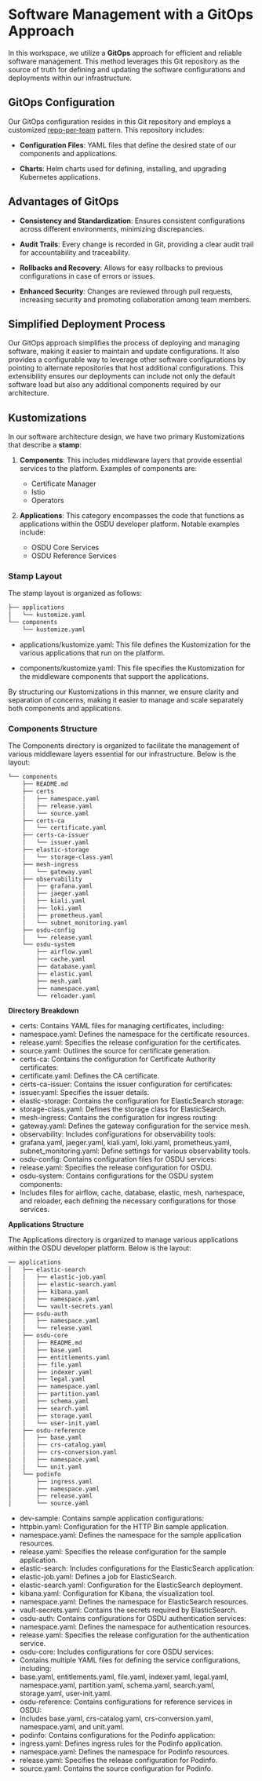 # Software Management with a GitOps Approach

In this workspace, we utilize a **GitOps** approach for efficient and reliable software management. This method leverages this Git repository as the source of truth for defining and updating the software configurations and deployments within our infrastructure.

## GitOps Configuration

Our GitOps configuration resides in this Git repository and employs a customized [repo-per-team](https://fluxcd.io/flux/guides/repository-structure/#repo-per-team) pattern. This repository includes:

- **Configuration Files**: YAML files that define the desired state of our components and applications.
  
- **Charts**: Helm charts used for defining, installing, and upgrading Kubernetes applications.

## Advantages of GitOps

- **Consistency and Standardization**: Ensures consistent configurations across different environments, minimizing discrepancies.
  
- **Audit Trails**: Every change is recorded in Git, providing a clear audit trail for accountability and traceability.
  
- **Rollbacks and Recovery**: Allows for easy rollbacks to previous configurations in case of errors or issues.
  
- **Enhanced Security**: Changes are reviewed through pull requests, increasing security and promoting collaboration among team members.

## Simplified Deployment Process

Our GitOps approach simplifies the process of deploying and managing software, making it easier to maintain and update configurations. It also provides a configurable way to leverage other software configurations by pointing to alternate repositories that host additional configurations. This extensibility ensures our deployments can include not only the default software load but also any additional components required by our architecture.

## Kustomizations

In our software architecture design, we have two primary Kustomizations that describe a **stamp**:

1. **Components**: This includes middleware layers that provide essential services to the platform. Examples of components are:
   - Certificate Manager
   - Istio
   - Operators

2. **Applications**: This category encompasses the code that functions as applications within the OSDU developer platform. Notable examples include:
   - OSDU Core Services
   - OSDU Reference Services

### Stamp Layout

The stamp layout is organized as follows:

```bash
├── applications
│   └── kustomize.yaml
└── components
    └── kustomize.yaml
```

- applications/kustomize.yaml: This file defines the Kustomization for the various applications that run on the platform.

- components/kustomize.yaml: This file specifies the Kustomization for the middleware components that support the applications.

By structuring our Kustomizations in this manner, we ensure clarity and separation of concerns, making it easier to manage and scale separately both components and applications.

### Components Structure

The Components directory is organized to facilitate the management of various middleware layers essential for our infrastructure. Below is the layout:

```bash
└── components
    ├── README.md
    ├── certs
    │   ├── namespace.yaml
    │   ├── release.yaml
    │   └── source.yaml
    ├── certs-ca
    │   └── certificate.yaml
    ├── certs-ca-issuer
    │   └── issuer.yaml
    ├── elastic-storage
    │   └── storage-class.yaml
    ├── mesh-ingress
    │   └── gateway.yaml
    ├── observability
    │   ├── grafana.yaml
    │   ├── jaeger.yaml
    │   ├── kiali.yaml
    │   ├── loki.yaml
    │   ├── prometheus.yaml
    │   └── subnet_monitoring.yaml
    ├── osdu-config
    │   └── release.yaml
    └── osdu-system
        ├── airflow.yaml
        ├── cache.yaml
        ├── database.yaml
        ├── elastic.yaml
        ├── mesh.yaml
        ├── namespace.yaml
        └── reloader.yaml
```

__Directory Breakdown__

- certs: Contains YAML files for managing certificates, including:
- namespace.yaml: Defines the namespace for the certificate resources.
- release.yaml: Specifies the release configuration for the certificates.
- source.yaml: Outlines the source for certificate generation.
- certs-ca: Contains the configuration for Certificate Authority certificates:
- certificate.yaml: Defines the CA certificate.
- certs-ca-issuer: Contains the issuer configuration for certificates:
- issuer.yaml: Specifies the issuer details.
- elastic-storage: Contains the configuration for ElasticSearch storage:
- storage-class.yaml: Defines the storage class for ElasticSearch.
- mesh-ingress: Contains the configuration for ingress routing:
- gateway.yaml: Defines the gateway configuration for the service mesh.
- observability: Includes configurations for observability tools:
- grafana.yaml, jaeger.yaml, kiali.yaml, loki.yaml, prometheus.yaml, subnet_monitoring.yaml: Define settings for various observability tools.
- osdu-config: Contains configuration files for OSDU services:
- release.yaml: Specifies the release configuration for OSDU.
- osdu-system: Contains configurations for the OSDU system components:
- Includes files for airflow, cache, database, elastic, mesh, namespace, and reloader, each defining the necessary configurations for those services.

__Applications Structure__

The Applications directory is organized to manage various applications within the OSDU developer platform. Below is the layout:

```bash
── applications
│   ├── elastic-search
│   │   ├── elastic-job.yaml
│   │   ├── elastic-search.yaml
│   │   ├── kibana.yaml
│   │   ├── namespace.yaml
│   │   └── vault-secrets.yaml
│   ├── osdu-auth
│   │   ├── namespace.yaml
│   │   └── release.yaml
│   ├── osdu-core
│   │   ├── README.md
│   │   ├── base.yaml
│   │   ├── entitlements.yaml
│   │   ├── file.yaml
│   │   ├── indexer.yaml
│   │   ├── legal.yaml
│   │   ├── namespace.yaml
│   │   ├── partition.yaml
│   │   ├── schema.yaml
│   │   ├── search.yaml
│   │   ├── storage.yaml
│   │   └── user-init.yaml
│   ├── osdu-reference
│   │   ├── base.yaml
│   │   ├── crs-catalog.yaml
│   │   ├── crs-conversion.yaml
│   │   ├── namespace.yaml
│   │   └── unit.yaml
│   └── podinfo
│       ├── ingress.yaml
│       ├── namespace.yaml
│       ├── release.yaml
│       └── source.yaml
```

- dev-sample: Contains sample application configurations:
- httpbin.yaml: Configuration for the HTTP Bin sample application.
- namespace.yaml: Defines the namespace for the sample application resources.
- release.yaml: Specifies the release configuration for the sample application.
- elastic-search: Includes configurations for the ElasticSearch application:
- elastic-job.yaml: Defines a job for ElasticSearch.
- elastic-search.yaml: Configuration for the ElasticSearch deployment.
- kibana.yaml: Configuration for Kibana, the visualization tool.
- namespace.yaml: Defines the namespace for ElasticSearch resources.
- vault-secrets.yaml: Contains the secrets required by ElasticSearch.
- osdu-auth: Contains configurations for OSDU authentication services:
- namespace.yaml: Defines the namespace for authentication resources.
- release.yaml: Specifies the release configuration for the authentication service.
- osdu-core: Includes configurations for core OSDU services:
- Contains multiple YAML files for defining the service configurations, including:
- base.yaml, entitlements.yaml, file.yaml, indexer.yaml, legal.yaml, namespace.yaml, partition.yaml, schema.yaml, search.yaml, storage.yaml, user-init.yaml.
- osdu-reference: Contains configurations for reference services in OSDU:
- Includes base.yaml, crs-catalog.yaml, crs-conversion.yaml, namespace.yaml, and unit.yaml.
- podinfo: Contains configurations for the Podinfo application:
- ingress.yaml: Defines ingress rules for the Podinfo application.
- namespace.yaml: Defines the namespace for Podinfo resources.
- release.yaml: Specifies the release configuration for Podinfo.
- source.yaml: Contains the source configuration for Podinfo.